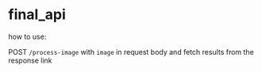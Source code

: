 # final_api

how to use: 

POST `/process-image` with `image` in request body and fetch results from the response link  
